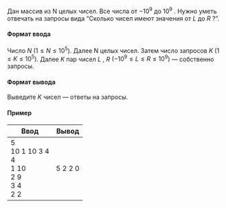 Дан массив из N целых чисел. Все числа от $− 1 0 ^9$ до $1 0 ^9$ . Нужно уметь отвечать на запросы вида “Cколько чисел имеют значения от $L$ до $R$ ?”. 

#### Формат ввода ####

Число $N$ $( 1 ≤ N ≤ 1 0 ^5 )$. Далее N целых чисел. Затем число запросов $K$ $( 1 ≤ K ≤ 1 0 ^5 )$. Далее $K$ пар чисел $L$ , $R$ $( − 1 0 ^9 ≤ L ≤ R ≤ 1 0 ^9 )$ — собственно запросы. 

#### Формат вывода ####

Выведите $K$ чисел — ответы на запросы.

#### Пример ####
| Ввод                             	| Вывод   	|
|----------------------------------	|---------	|
| 5 <br /> 10 1 10 3 4 <br /> 4 <br /> 1 10 <br /> 2 9 <br /> 3 4 <br /> 2 2 	| 5 2 2 0 	|
